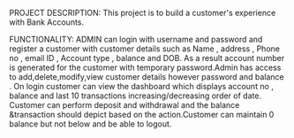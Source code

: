 PROJECT DESCRIPTION: 
This project is to build a customer's experience with Bank Accounts.

FUNCTIONALITY: 
ADMIN can login with username and password and register a customer with customer details such as Name , address , Phone no , email ID , Account type , balance and DOB. As a result account number is generated for the customer with temporary password.Admin has access to add,delete,modify,view customer details however password and balance . On login customer can view the dashboard which displays account no , balance and last 10 transactions increasing/decreasing order of date. Customer can perform deposit and withdrawal and the balance &transaction should depict based on the action.Customer can maintain 0 balance but not below and be able to logout.
